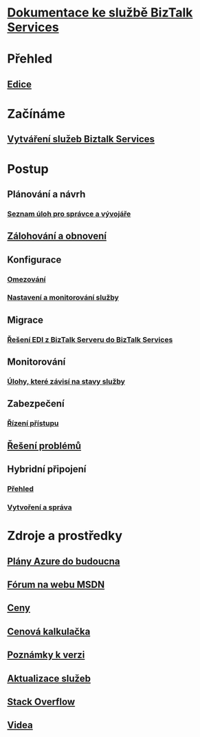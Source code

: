 # [Dokumentace ke službě BizTalk Services](index.md)

# Přehled
## [Edice](biztalk-editions-feature-chart.md)

# Začínáme
## [Vytváření služeb Biztalk Services](biztalk-provision-services.md)

# Postup
## Plánování a návrh
### [Seznam úloh pro správce a vývojáře](biztalk-services-administration-and-development-task-list.md)
## [Zálohování a obnovení](biztalk-backup-restore.md)
## Konfigurace
### [Omezování](biztalk-throttling-thresholds.md)
### [Nastavení a monitorování služby](biztalk-dashboard-monitor-scale-tabs.md)
## Migrace
### [Řešení EDI z BizTalk Serveru do BizTalk Services](biztalk-migrating-to-edi-guide.md)
## Monitorování
### [Úlohy, které závisí na stavy služby](biztalk-service-state-chart.md)
## Zabezpečení
### [Řízení přístupu](biztalk-issuer-name-issuer-key.md)
## [Řešení problémů](biztalk-troubleshoot-using-ops-logs.md)
## Hybridní připojení
### [Přehled](integration-hybrid-connection-overview.md)
### [Vytvoření a správa](integration-hybrid-connection-create-manage.md)

# Zdroje a prostředky
## [Plány Azure do budoucna](https://azure.microsoft.com/roadmap/)
## [Fórum na webu MSDN](https://social.msdn.microsoft.com/Forums/en-US/home?forum=azurebiztalksvcs)
## [Ceny](https://azure.microsoft.com/pricing/details/biztalk-services/)
## [ Cenová kalkulačka](https://azure.microsoft.com/pricing/calculator/)
## [Poznámky k verzi](biztalk-release-notes.md)
## [Aktualizace služeb](https://azure.microsoft.com/updates/?product=biztalk-services)
## [Stack Overflow](http://stackoverflow.com/questions/tagged/biztalk-services)
## [Videa](https://azure.microsoft.com/documentation/videos/index/?services=biztalk-services)
